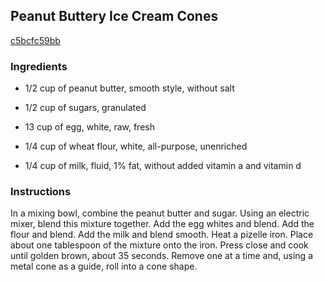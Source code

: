 ## Peanut Buttery Ice Cream Cones

[c5bcfc59bb](http://cooking.nytimes.com/recipes/11230)

### Ingredients

 - 1/2 cup of peanut butter, smooth style, without salt

 - 1/2 cup of sugars, granulated

 - 13 cup of egg, white, raw, fresh

 - 1/4 cup of wheat flour, white, all-purpose, unenriched

 - 1/4 cup of milk, fluid, 1% fat, without added vitamin a and vitamin d

### Instructions

In a mixing bowl, combine the peanut butter and sugar. Using an electric mixer, blend this mixture together. Add the egg whites and blend. Add the flour and blend. Add the milk and blend smooth. Heat a pizelle iron. Place about one tablespoon of the mixture onto the iron. Press close and cook until golden brown, about 35 seconds. Remove one at a time and, using a metal cone as a guide, roll into a cone shape.